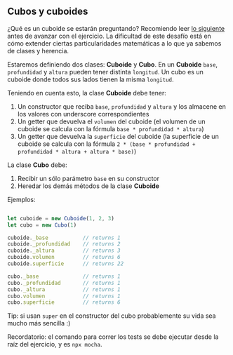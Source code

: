 ## Cubos y cuboides

¿Qué es un cuboide se estarán preguntando? Recomiendo leer [lo siguiente](https://es.wikipedia.org/wiki/Ortoedro) antes de avanzar con el ejercicio. La dificultad de este desafío está en cómo extender ciertas particularidades matemáticas a lo que ya sabemos de clases y herencia.

Estaremos definiendo dos clases: **Cuboide** y **Cubo**. En un **Cuboide** `base`, `profundidad` y `altura` pueden tener distinta `longitud`. Un cubo es un cuboide donde todos sus lados tienen la misma `longitud`. 

Teniendo en cuenta esto, la clase **Cuboide** debe tener:

1) Un constructor que reciba `base`, `profundidad` y `altura` y los almacene en los valores con underscore correspondientes
2) Un getter que devuelva el `volumen` del cuboide (el volumen de un cuboide se calcula con la fórmula `base * profundidad * altura`)
3) Un getter que devuelva la `superficie` del cuboide (la superficie de un cuboide se calcula con la fórmula `2 * (base * profundidad + profundidad * altura + altura * base)`)

La clase **Cubo** debe:

1) Recibir un sólo parámetro `base` en su constructor
2) Heredar los demás métodos de la clase **Cuboide**

Ejemplos:

``` javascript

let cuboide = new Cuboide(1, 2, 3)
let cubo = new Cubo(1)

cuboide._base           // returns 1
cuboide._profundidad    // returns 2
cuboide._altura         // returns 3
cuboide.volumen         // returns 6
cuboide.superficie      // returns 22

cubo._base              // returns 1
cubo._profundidad       // returns 1
cubo._altura            // returns 1
cubo.volumen            // returns 1
cubo.superficie         // returns 6
```

Tip: si usan `super` en el constructor del cubo probablemente su vida sea mucho más sencilla :)

Recordatorio: el comando para correr los tests se debe ejecutar desde la raíz del ejercicio, y es `npx mocha`.
